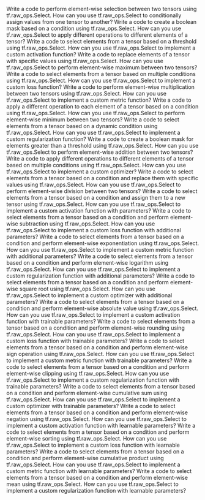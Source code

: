 Write a code to perform element-wise selection between two tensors using tf.raw_ops.Select.
How can you use tf.raw_ops.Select to conditionally assign values from one tensor to another?
Write a code to create a boolean mask based on a condition using tf.raw_ops.Select.
How can you use tf.raw_ops.Select to apply different operations to different elements of a tensor?
Write a code to select elements from a tensor based on a threshold using tf.raw_ops.Select.
How can you use tf.raw_ops.Select to implement a custom activation function?
Write a code to replace elements of a tensor with specific values using tf.raw_ops.Select.
How can you use tf.raw_ops.Select to perform element-wise maximum between two tensors?
Write a code to select elements from a tensor based on multiple conditions using tf.raw_ops.Select.
How can you use tf.raw_ops.Select to implement a custom loss function?
Write a code to perform element-wise multiplication between two tensors using tf.raw_ops.Select.
How can you use tf.raw_ops.Select to implement a custom metric function?
Write a code to apply a different operation to each element of a tensor based on a condition using tf.raw_ops.Select.
How can you use tf.raw_ops.Select to perform element-wise minimum between two tensors?
Write a code to select elements from a tensor based on a dynamic condition using tf.raw_ops.Select.
How can you use tf.raw_ops.Select to implement a custom regularization function?
Write a code to create a boolean mask for elements greater than a threshold using tf.raw_ops.Select.
How can you use tf.raw_ops.Select to perform element-wise addition between two tensors?
Write a code to apply different operations to different elements of a tensor based on multiple conditions using tf.raw_ops.Select.
How can you use tf.raw_ops.Select to implement a custom optimizer?
Write a code to select elements from a tensor based on a condition and replace them with specific values using tf.raw_ops.Select.
How can you use tf.raw_ops.Select to perform element-wise division between two tensors?
Write a code to select elements from a tensor based on a condition and assign them to a new tensor using tf.raw_ops.Select.
How can you use tf.raw_ops.Select to implement a custom activation function with parameters?
Write a code to select elements from a tensor based on a condition and perform element-wise subtraction using tf.raw_ops.Select.
How can you use tf.raw_ops.Select to implement a custom loss function with additional parameters?
Write a code to select elements from a tensor based on a condition and perform element-wise exponentiation using tf.raw_ops.Select.
How can you use tf.raw_ops.Select to implement a custom metric function with additional parameters?
Write a code to select elements from a tensor based on a condition and perform element-wise logarithm using tf.raw_ops.Select.
How can you use tf.raw_ops.Select to implement a custom regularization function with additional parameters?
Write a code to select elements from a tensor based on a condition and perform element-wise square root using tf.raw_ops.Select.
How can you use tf.raw_ops.Select to implement a custom optimizer with additional parameters?
Write a code to select elements from a tensor based on a condition and perform element-wise absolute value using tf.raw_ops.Select.
How can you use tf.raw_ops.Select to implement a custom activation function with trainable parameters?
Write a code to select elements from a tensor based on a condition and perform element-wise rounding using tf.raw_ops.Select.
How can you use tf.raw_ops.Select to implement a custom loss function with trainable parameters?
Write a code to select elements from a tensor based on a condition and perform element-wise sign operation using tf.raw_ops.Select.
How can you use tf.raw_ops.Select to implement a custom metric function with trainable parameters?
Write a code to select elements from a tensor based on a condition and perform element-wise clipping using tf.raw_ops.Select.
How can you use tf.raw_ops.Select to implement a custom regularization function with trainable parameters?
Write a code to select elements from a tensor based on a condition and perform element-wise cumulative sum using tf.raw_ops.Select.
How can you use tf.raw_ops.Select to implement a custom optimizer with trainable parameters?
Write a code to select elements from a tensor based on a condition and perform element-wise negation using tf.raw_ops.Select.
How can you use tf.raw_ops.Select to implement a custom activation function with learnable parameters?
Write a code to select elements from a tensor based on a condition and perform element-wise sorting using tf.raw_ops.Select.
How can you use tf.raw_ops.Select to implement a custom loss function with learnable parameters?
Write a code to select elements from a tensor based on a condition and perform element-wise cumulative product using tf.raw_ops.Select.
How can you use tf.raw_ops.Select to implement a custom metric function with learnable parameters?
Write a code to select elements from a tensor based on a condition and perform element-wise mean using tf.raw_ops.Select.
How can you use tf.raw_ops.Select to implement a custom regularization function with learnable parameters?